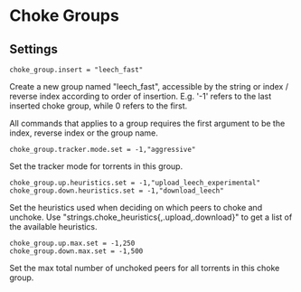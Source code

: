# Choke Groups

## Settings

    choke_group.insert = "leech_fast"

Create a new group named "leech_fast", accessible by the string or
index / reverse index according to order of insertion. E.g. '-1'
refers to the last inserted choke group, while 0 refers to the first.

All commands that applies to a group requires the first argument to be
the index, reverse index or the group name.

    choke_group.tracker.mode.set = -1,"aggressive"

Set the tracker mode for torrents in this group.

    choke_group.up.heuristics.set = -1,"upload_leech_experimental"
    choke_group.down.heuristics.set = -1,"download_leech"

Set the heuristics used when deciding on which peers to choke and
unchoke. Use "strings.choke_heuristics{,.upload,.download}" to get a
list of the available heuristics.

    choke_group.up.max.set = -1,250
    choke_group.down.max.set = -1,500

Set the max total number of unchoked peers for all torrents in this choke group.

<!-- Auto-update: 2025-10-26T08:09:50.928326 -->
